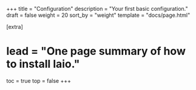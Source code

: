 +++
title = "Configuration"
description = "Your first basic configuration."
draft = false
weight = 20
sort_by = "weight"
template = "docs/page.html"

[extra]
# lead = "One page summary of how to install laio."
toc = true
top = false
+++

